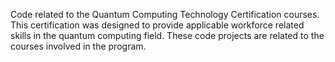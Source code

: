 Code related to the Quantum Computing Technology Certification courses. This certification was designed to provide applicable workforce related skills in the quantum computing field. These code projects are related to the courses involved in the program.
